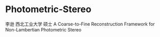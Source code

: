 # Photometric-Stereo
李逊 西北工业大学 硕士
A Coarse-to-Fine Reconstruction Framework for Non-Lambertian Photometric Stereo
